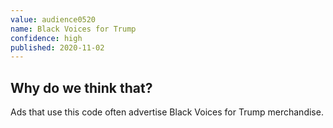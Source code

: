 ```yaml
---
value: audience0520
name: Black Voices for Trump
confidence: high
published: 2020-11-02
---
```


## Why do we think that?

Ads that use this code often advertise Black Voices for Trump merchandise.

